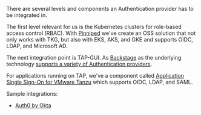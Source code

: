 There are several levels and components an Authentication provider has to be integrated in.

The first level relevant for us is the Kubernetes clusters for role-based access control (RBAC).
With [Pinniped](https://pinniped.dev) we've create an OSS solution that not only works with TKG, but also with EKS, AKS, and GKE and supports OIDC, LDAP, and Microsoft AD.

The next integration point is TAP-GUI. As [Backstage](https://backstage.io) as the underlying technology [supports a variety of Authentication providers](https://backstage.io/docs/auth/).

For applications running on TAP, we've a component called [Application Single Sign-On for VMware Tanzu](https://docs.vmware.com/en/VMware-Tanzu-Application-Platform/1.2/tap/GUID-app-sso-about.html) which supports OIDC, LDAP, and SAML.

Sample integrations:
- [Auth0 by Okta](auth0)